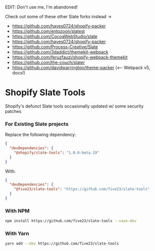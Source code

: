 EDIT: Don't use me, I'm abandoned!

Check out some of these other Slate forks instead ->

* https://github.com/hayes0724/shopify-packer
* https://github.com/entozoon/slatest
* https://github.com/CocoaWebStudio/slate
* https://github.com/hayes0724/shopify-packer
* https://github.com/Process-Creative/Slate
* https://github.com/3daddict/themekit-webpack
* https://github.com/feruzfauzi/shopify-webpack-themekit
* https://github.com/the-couch/slater
* https://github.com/davidwarrington/theme-packer (<-- Webpack v5, docs!)

# Shopify Slate Tools

Shopify's defunct Slate tools occasionally updated w/ some security patches

### For Existing Slate projects

Replace the following dependency:

```json
{
  "devDependencies": {
    "@shopify/slate-tools": "1.0.0-beta.19"
  }
}
```

With:

```json
{
  "devDependencies": {
    "@five23/slate-tools": "https://github.com/five23/slate-tools"
  }
}
```

### With NPM

```bash
npm install https://github.com/five23/slate-tools --save-dev
```

### With Yarn

```bash
yarn add --dev https://github.com/five23/slate-tools
```
